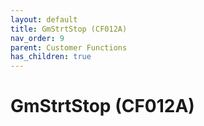 ```yaml
---
layout: default
title: GmStrtStop (CF012A)
nav_order: 9
parent: Customer Functions
has_children: true
---
```

# GmStrtStop (CF012A)
